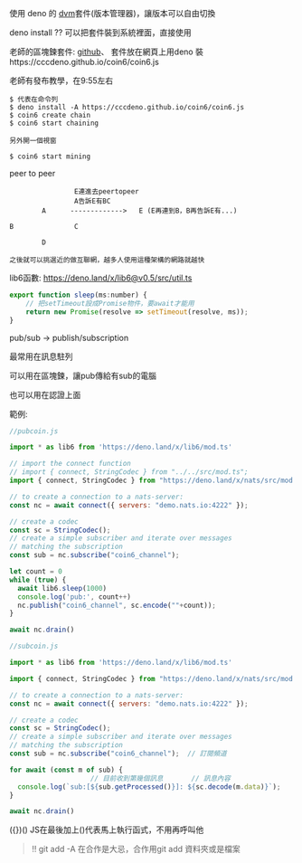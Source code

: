 使用 deno 的 [dvm](https://github.com/justjavac/dvm)套件(版本管理器)，讓版本可以自由切換



deno install ?? 可以把套件裝到系統裡面，直接使用



老師的區塊鍊套件: [github](https://github.com/cccdeno/coin6)、 套件放在網頁上用deno 裝https://cccdeno.github.io/coin6/coin6.js

老師有發布教學，在9:55左右





```
$ 代表在命令列
$ deno install -A https://cccdeno.github.io/coin6/coin6.js
$ coin6 create chain
$ coin6 start chaining

另外開一個視窗

$ coin6 start mining
```



peer to peer

```
				E連進去peertopeer
				A告訴E有BC
		A      ------------->   E (E再連到B，B再告訴E有...)

B				C

		D
		
之後就可以挑選近的做互聯網，越多人使用這種架構的網路就越快
```





lib6函數: https://deno.land/x/lib6@v0.5/src/util.ts

```js
export function sleep(ms:number) {
    // 把setTimeout設成Promise物件，要await才能用
    return new Promise(resolve => setTimeout(resolve, ms));
}
```





pub/sub -> publish/subscription

最常用在訊息駐列

可以用在區塊鍊，讓pub傳給有sub的電腦

也可以用在認證上面

範例:

```js
//pubcoin.js

import * as lib6 from 'https://deno.land/x/lib6/mod.ts'

// import the connect function
// import { connect, StringCodec } from "../../src/mod.ts";
import { connect, StringCodec } from "https://deno.land/x/nats/src/mod.ts";

// to create a connection to a nats-server:
const nc = await connect({ servers: "demo.nats.io:4222" });

// create a codec
const sc = StringCodec();
// create a simple subscriber and iterate over messages
// matching the subscription
const sub = nc.subscribe("coin6_channel");

let count = 0
while (true) {
  await lib6.sleep(1000)
  console.log('pub:', count++)
  nc.publish("coin6_channel", sc.encode(""+count));
}

await nc.drain()
```

```js
//subcoin.js

import * as lib6 from 'https://deno.land/x/lib6/mod.ts'

import { connect, StringCodec } from "https://deno.land/x/nats/src/mod.ts";

// to create a connection to a nats-server:
const nc = await connect({ servers: "demo.nats.io:4222" });

// create a codec
const sc = StringCodec();
// create a simple subscriber and iterate over messages
// matching the subscription
const sub = nc.subscribe("coin6_channel");  // 訂閱頻道

for await (const m of sub) {
       				// 目前收到第幾個訊息       // 訊息內容
  console.log(`sub:[${sub.getProcessed()}]: ${sc.decode(m.data)}`);
}

await nc.drain()
```





({})()  JS在最後加上()代表馬上執行函式，不用再呼叫他



> !! git add -A 在合作是大忌，合作用git add 資料夾或是檔案